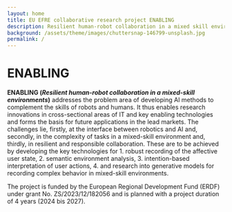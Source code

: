 ```yaml
---
layout: home
title: EU EFRE collaborative research project ENABLING
description: Resilient human-robot collaboration in a mixed skill environments
background: /assets/theme/images/chuttersnap-146799-unsplash.jpg
permalink: /
---
```


# ENABLING

**ENABLING (*Resilient human-robot collaboration in a mixed-skill environments*)** addresses the problem area of developing AI methods to complement the skills of robots and humans. It thus enables research innovations in cross-sectional areas of IT and key enabling technologies and forms the basis for future applications in the lead markets. The challenges lie, firstly, at the interface between robotics and AI and, secondly, in the complexity of tasks in a mixed-skill environment and, thirdly, in resilient and responsible collaboration. These are to be achieved by developing the key technologies for 1. robust recording of the affective user state, 2. semantic environment analysis, 3. intention-based interpretation of user actions, 4. and research into generative models for recording complex behavior in mixed-skill environments.


The project is funded by the European Regional Development Fund (ERDF) under grant No. ZS/2023/12/182056 and is planned with a project duration of 4 years (2024 bis 2027).